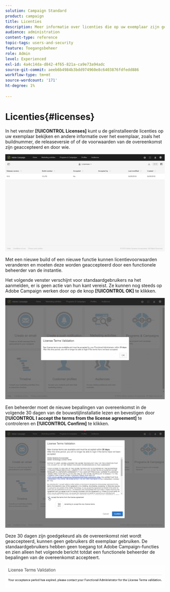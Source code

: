 ```yaml
---
solution: Campaign Standard
product: campaign
title: Licenties
description: Meer informatie over licenties die op uw exemplaar zijn geïnstalleerd.
audience: administration
content-type: reference
topic-tags: users-and-security
feature: Toegangsbeheer
role: Admin
level: Experienced
exl-id: 4a4c14da-d842-4f65-821a-ca9e73a94adc
source-git-commit: aeeb6b4984b3bdd974960e8c6403876fdfedd886
workflow-type: tm+mt
source-wordcount: '171'
ht-degree: 1%

---
```


# Licenties{#licenses}

In het venster **[!UICONTROL Licenses]** kunt u de geïnstalleerde licenties op uw exemplaar bekijken en andere informatie over het exemplaar, zoals het buildnummer, de releaseversie of of de voorwaarden van de overeenkomst zijn geaccepteerd en door wie.

![](assets/license_1.png)

Met een nieuwe build of een nieuwe functie kunnen licentievoorwaarden veranderen en moeten deze worden geaccepteerd door een functionele beheerder van de instantie.

Het volgende venster verschijnt voor standaardgebruikers na het aanmelden, er is geen actie van hun kant vereist. Ze kunnen nog steeds op Adobe Campaign werken door op de knop **[!UICONTROL OK]** te klikken.

![](assets/license_2.png)

Een beheerder moet de nieuwe bepalingen van overeenkomst in de volgende 30 dagen van de bouwstijlinstallatie lezen en bevestigen door **[!UICONTROL I accept the terms from the license agreement]** te controleren en **[!UICONTROL Confirm]** te klikken.

![](assets/license_3.png)

Deze 30 dagen zijn goedgekeurd als de overeenkomst niet wordt geaccepteerd, kunnen geen gebruikers dit exemplaar gebruiken. De standaardgebruikers hebben geen toegang tot Adobe Campaign-functies en zien alleen het volgende bericht totdat een functionele beheerder de bepalingen van de overeenkomst accepteert.

![](assets/license_4.png)
